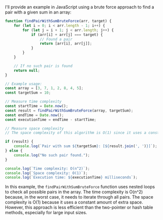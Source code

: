 I'll provide an example in JavaScript using a brute force approach to find a pair with a given sum in an array:

```javascript
function findPairWithSumBruteForce(arr, target) {
    for (let i = 0; i < arr.length - 1; i++) {
        for (let j = i + 1; j < arr.length; j++) {
            if (arr[i] + arr[j] === target) {
                // Found a pair
                return [arr[i], arr[j]];
            }
        }
    }

    // If no such pair is found
    return null;
}

// Example usage:
const array = [3, 7, 1, 2, 8, 4, 5];
const targetSum = 10;

// Measure time complexity
const startTime = Date.now();
const result = findPairWithSumBruteForce(array, targetSum);
const endTime = Date.now();
const executionTime = endTime - startTime;

// Measure space complexity
// The space complexity of this algorithm is O(1) since it uses a constant amount of extra space.

if (result) {
    console.log(`Pair with sum ${targetSum}: [${result.join(', ')}]`);
} else {
    console.log("No such pair found.");
}

console.log(`Time complexity: O(n^2)`);
console.log(`Space complexity: O(1)`);
console.log(`Execution time: ${executionTime} milliseconds`);
```

In this example, the `findPairWithSumBruteForce` function uses nested loops to check all possible pairs in the array. The time complexity is O(n^2) because, in the worst case, it needs to iterate through all pairs. The space complexity is O(1) because it uses a constant amount of extra space. However, this approach is less efficient than the two-pointer or hash table methods, especially for large input sizes.
